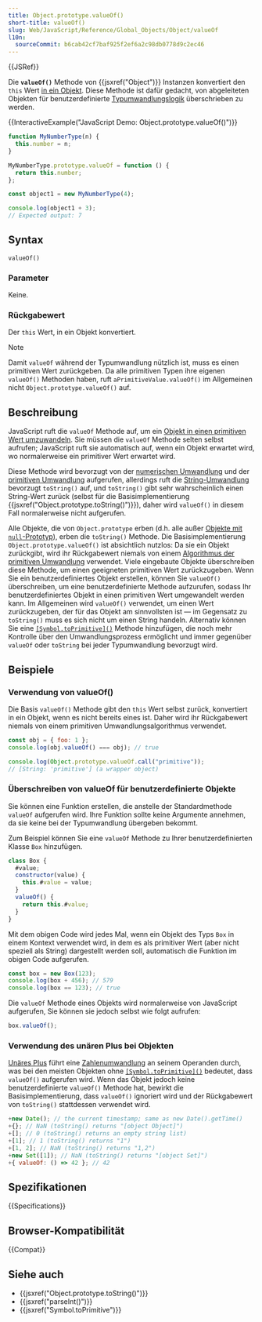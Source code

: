 ```yaml
---
title: Object.prototype.valueOf()
short-title: valueOf()
slug: Web/JavaScript/Reference/Global_Objects/Object/valueOf
l10n:
  sourceCommit: b6cab42cf7baf925f2ef6a2c98db0778d9c2ec46
---
```


{{JSRef}}

Die **`valueOf()`** Methode von {{jsxref("Object")}} Instanzen konvertiert den `this` Wert [in ein Objekt](/de/docs/Web/JavaScript/Reference/Global_Objects/Object#object_coercion). Diese Methode ist dafür gedacht, von abgeleiteten Objekten für benutzerdefinierte [Typumwandlungslogik](/de/docs/Web/JavaScript/Guide/Data_structures#type_coercion) überschrieben zu werden.

{{InteractiveExample("JavaScript Demo: Object.prototype.valueOf()")}}

```js interactive-example
function MyNumberType(n) {
  this.number = n;
}

MyNumberType.prototype.valueOf = function () {
  return this.number;
};

const object1 = new MyNumberType(4);

console.log(object1 + 3);
// Expected output: 7
```

## Syntax

```js-nolint
valueOf()
```

### Parameter

Keine.

### Rückgabewert

Der `this` Wert, in ein Objekt konvertiert.

> [!NOTE]
> Damit `valueOf` während der Typumwandlung nützlich ist, muss es einen primitiven Wert zurückgeben. Da alle primitiven Typen ihre eigenen `valueOf()` Methoden haben, ruft `aPrimitiveValue.valueOf()` im Allgemeinen nicht `Object.prototype.valueOf()` auf.

## Beschreibung

JavaScript ruft die `valueOf` Methode auf, um ein [Objekt in einen primitiven Wert umzuwandeln](/de/docs/Web/JavaScript/Guide/Data_structures#type_coercion). Sie müssen die `valueOf` Methode selten selbst aufrufen; JavaScript ruft sie automatisch auf, wenn ein Objekt erwartet wird, wo normalerweise ein primitiver Wert erwartet wird.

Diese Methode wird bevorzugt von der [numerischen Umwandlung](/de/docs/Web/JavaScript/Guide/Data_structures#numeric_coercion) und der [primitiven Umwandlung](/de/docs/Web/JavaScript/Guide/Data_structures#primitive_coercion) aufgerufen, allerdings ruft die [String-Umwandlung](/de/docs/Web/JavaScript/Reference/Global_Objects/String#string_coercion) bevorzugt `toString()` auf, und `toString()` gibt sehr wahrscheinlich einen String-Wert zurück (selbst für die Basisimplementierung {{jsxref("Object.prototype.toString()")}}), daher wird `valueOf()` in diesem Fall normalerweise nicht aufgerufen.

Alle Objekte, die von `Object.prototype` erben (d.h. alle außer [Objekte mit `null`-Prototyp](/de/docs/Web/JavaScript/Reference/Global_Objects/Object#null-prototype_objects)), erben die `toString()` Methode. Die Basisimplementierung `Object.prototype.valueOf()` ist absichtlich nutzlos: Da sie ein Objekt zurückgibt, wird ihr Rückgabewert niemals von einem [Algorithmus der primitiven Umwandlung](/de/docs/Web/JavaScript/Guide/Data_structures#type_coercion) verwendet. Viele eingebaute Objekte überschreiben diese Methode, um einen geeigneten primitiven Wert zurückzugeben. Wenn Sie ein benutzerdefiniertes Objekt erstellen, können Sie `valueOf()` überschreiben, um eine benutzerdefinierte Methode aufzurufen, sodass Ihr benutzerdefiniertes Objekt in einen primitiven Wert umgewandelt werden kann. Im Allgemeinen wird `valueOf()` verwendet, um einen Wert zurückzugeben, der für das Objekt am sinnvollsten ist — im Gegensatz zu `toString()` muss es sich nicht um einen String handeln. Alternativ können Sie eine [`[Symbol.toPrimitive]()`](/de/docs/Web/JavaScript/Reference/Global_Objects/Symbol/toPrimitive) Methode hinzufügen, die noch mehr Kontrolle über den Umwandlungsprozess ermöglicht und immer gegenüber `valueOf` oder `toString` bei jeder Typumwandlung bevorzugt wird.

## Beispiele

### Verwendung von valueOf()

Die Basis `valueOf()` Methode gibt den `this` Wert selbst zurück, konvertiert in ein Objekt, wenn es nicht bereits eines ist. Daher wird ihr Rückgabewert niemals von einem primitiven Umwandlungsalgorithmus verwendet.

```js
const obj = { foo: 1 };
console.log(obj.valueOf() === obj); // true

console.log(Object.prototype.valueOf.call("primitive"));
// [String: 'primitive'] (a wrapper object)
```

### Überschreiben von valueOf für benutzerdefinierte Objekte

Sie können eine Funktion erstellen, die anstelle der Standardmethode `valueOf` aufgerufen wird. Ihre Funktion sollte keine Argumente annehmen, da sie keine bei der Typumwandlung übergeben bekommt.

Zum Beispiel können Sie eine `valueOf` Methode zu Ihrer benutzerdefinierten Klasse `Box` hinzufügen.

```js
class Box {
  #value;
  constructor(value) {
    this.#value = value;
  }
  valueOf() {
    return this.#value;
  }
}
```

Mit dem obigen Code wird jedes Mal, wenn ein Objekt des Typs `Box` in einem Kontext verwendet wird, in dem es als primitiver Wert (aber nicht speziell als String) dargestellt werden soll, automatisch die Funktion im obigen Code aufgerufen.

```js
const box = new Box(123);
console.log(box + 456); // 579
console.log(box == 123); // true
```

Die `valueOf` Methode eines Objekts wird normalerweise von JavaScript aufgerufen, Sie können sie jedoch selbst wie folgt aufrufen:

```js
box.valueOf();
```

### Verwendung des unären Plus bei Objekten

[Unäres Plus](/de/docs/Web/JavaScript/Reference/Operators/Unary_plus) führt eine [Zahlenumwandlung](/de/docs/Web/JavaScript/Reference/Global_Objects/Number#number_coercion) an seinem Operanden durch, was bei den meisten Objekten ohne [`[Symbol.toPrimitive]()`](/de/docs/Web/JavaScript/Reference/Global_Objects/Symbol/toPrimitive) bedeutet, dass `valueOf()` aufgerufen wird. Wenn das Objekt jedoch keine benutzerdefinierte `valueOf()` Methode hat, bewirkt die Basisimplementierung, dass `valueOf()` ignoriert wird und der Rückgabewert von `toString()` stattdessen verwendet wird.

```js
+new Date(); // the current timestamp; same as new Date().getTime()
+{}; // NaN (toString() returns "[object Object]")
+[]; // 0 (toString() returns an empty string list)
+[1]; // 1 (toString() returns "1")
+[1, 2]; // NaN (toString() returns "1,2")
+new Set([1]); // NaN (toString() returns "[object Set]")
+{ valueOf: () => 42 }; // 42
```

## Spezifikationen

{{Specifications}}

## Browser-Kompatibilität

{{Compat}}

## Siehe auch

- {{jsxref("Object.prototype.toString()")}}
- {{jsxref("parseInt()")}}
- {{jsxref("Symbol.toPrimitive")}}
